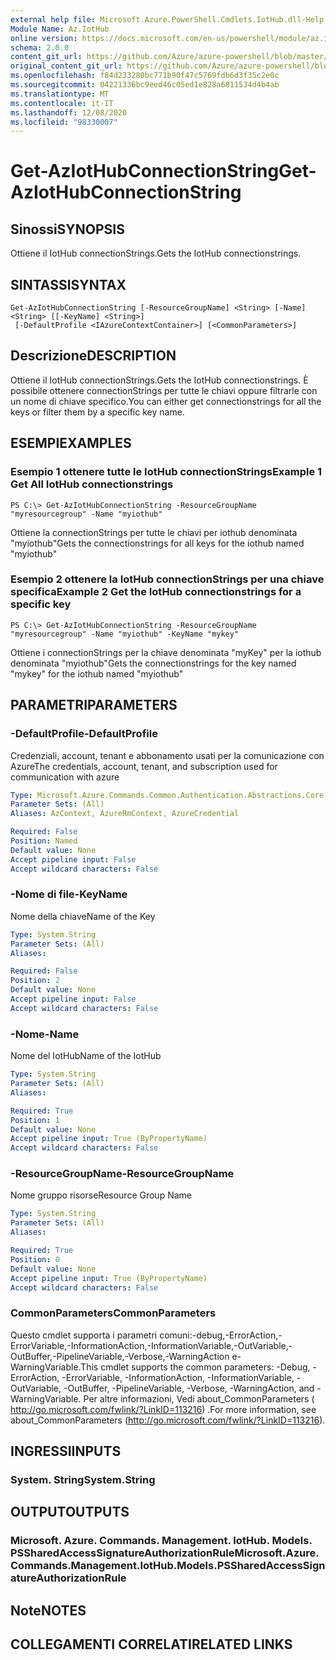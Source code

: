```yaml
---
external help file: Microsoft.Azure.PowerShell.Cmdlets.IotHub.dll-Help.xml
Module Name: Az.IotHub
online version: https://docs.microsoft.com/en-us/powershell/module/az.iothub/get-aziothubconnectionstring
schema: 2.0.0
content_git_url: https://github.com/Azure/azure-powershell/blob/master/src/IotHub/IotHub/help/Get-AzIotHubConnectionString.md
original_content_git_url: https://github.com/Azure/azure-powershell/blob/master/src/IotHub/IotHub/help/Get-AzIotHubConnectionString.md
ms.openlocfilehash: f84d233280bc771b90f47c5769fdb6d3f35c2e0c
ms.sourcegitcommit: 04221336bc9eed46c05ed1e828a6811534d4b4ab
ms.translationtype: MT
ms.contentlocale: it-IT
ms.lasthandoff: 12/08/2020
ms.locfileid: "98330007"
---
```

# <span data-ttu-id="58f0f-101">Get-AzIotHubConnectionString</span><span class="sxs-lookup"><span data-stu-id="58f0f-101">Get-AzIotHubConnectionString</span></span>

## <span data-ttu-id="58f0f-102">Sinossi</span><span class="sxs-lookup"><span data-stu-id="58f0f-102">SYNOPSIS</span></span>
<span data-ttu-id="58f0f-103">Ottiene il IotHub connectionStrings.</span><span class="sxs-lookup"><span data-stu-id="58f0f-103">Gets the IotHub connectionstrings.</span></span>

## <span data-ttu-id="58f0f-104">SINTASSI</span><span class="sxs-lookup"><span data-stu-id="58f0f-104">SYNTAX</span></span>

```
Get-AzIotHubConnectionString [-ResourceGroupName] <String> [-Name] <String> [[-KeyName] <String>]
 [-DefaultProfile <IAzureContextContainer>] [<CommonParameters>]
```

## <span data-ttu-id="58f0f-105">Descrizione</span><span class="sxs-lookup"><span data-stu-id="58f0f-105">DESCRIPTION</span></span>
<span data-ttu-id="58f0f-106">Ottiene il IotHub connectionStrings.</span><span class="sxs-lookup"><span data-stu-id="58f0f-106">Gets the IotHub connectionstrings.</span></span>
<span data-ttu-id="58f0f-107">È possibile ottenere connectionStrings per tutte le chiavi oppure filtrarle con un nome di chiave specifico.</span><span class="sxs-lookup"><span data-stu-id="58f0f-107">You can either get connectionstrings for all the keys or filter them by a specific key name.</span></span>

## <span data-ttu-id="58f0f-108">ESEMPI</span><span class="sxs-lookup"><span data-stu-id="58f0f-108">EXAMPLES</span></span>

### <span data-ttu-id="58f0f-109">Esempio 1 ottenere tutte le IotHub connectionStrings</span><span class="sxs-lookup"><span data-stu-id="58f0f-109">Example 1 Get All IotHub connectionstrings</span></span>
```
PS C:\> Get-AzIotHubConnectionString -ResourceGroupName "myresourcegroup" -Name "myiothub"
```

<span data-ttu-id="58f0f-110">Ottiene la connectionStrings per tutte le chiavi per iothub denominata "myiothub"</span><span class="sxs-lookup"><span data-stu-id="58f0f-110">Gets the connectionstrings for all keys for the iothub named "myiothub"</span></span>

### <span data-ttu-id="58f0f-111">Esempio 2 ottenere la IotHub connectionStrings per una chiave specifica</span><span class="sxs-lookup"><span data-stu-id="58f0f-111">Example 2 Get the IotHub connectionstrings for a specific key</span></span>
```
PS C:\> Get-AzIotHubConnectionString -ResourceGroupName "myresourcegroup" -Name "myiothub" -KeyName "mykey"
```

<span data-ttu-id="58f0f-112">Ottiene i connectionStrings per la chiave denominata "myKey" per la iothub denominata "myiothub"</span><span class="sxs-lookup"><span data-stu-id="58f0f-112">Gets the connectionstrings for the key named "mykey" for the iothub named "myiothub"</span></span>

## <span data-ttu-id="58f0f-113">PARAMETRI</span><span class="sxs-lookup"><span data-stu-id="58f0f-113">PARAMETERS</span></span>

### <span data-ttu-id="58f0f-114">-DefaultProfile</span><span class="sxs-lookup"><span data-stu-id="58f0f-114">-DefaultProfile</span></span>
<span data-ttu-id="58f0f-115">Credenziali, account, tenant e abbonamento usati per la comunicazione con Azure</span><span class="sxs-lookup"><span data-stu-id="58f0f-115">The credentials, account, tenant, and subscription used for communication with azure</span></span>

```yaml
Type: Microsoft.Azure.Commands.Common.Authentication.Abstractions.Core.IAzureContextContainer
Parameter Sets: (All)
Aliases: AzContext, AzureRmContext, AzureCredential

Required: False
Position: Named
Default value: None
Accept pipeline input: False
Accept wildcard characters: False
```

### <span data-ttu-id="58f0f-116">-Nome di file</span><span class="sxs-lookup"><span data-stu-id="58f0f-116">-KeyName</span></span>
<span data-ttu-id="58f0f-117">Nome della chiave</span><span class="sxs-lookup"><span data-stu-id="58f0f-117">Name of the Key</span></span>

```yaml
Type: System.String
Parameter Sets: (All)
Aliases:

Required: False
Position: 2
Default value: None
Accept pipeline input: False
Accept wildcard characters: False
```

### <span data-ttu-id="58f0f-118">-Nome</span><span class="sxs-lookup"><span data-stu-id="58f0f-118">-Name</span></span>
<span data-ttu-id="58f0f-119">Nome del IotHub</span><span class="sxs-lookup"><span data-stu-id="58f0f-119">Name of the IotHub</span></span>

```yaml
Type: System.String
Parameter Sets: (All)
Aliases:

Required: True
Position: 1
Default value: None
Accept pipeline input: True (ByPropertyName)
Accept wildcard characters: False
```

### <span data-ttu-id="58f0f-120">-ResourceGroupName</span><span class="sxs-lookup"><span data-stu-id="58f0f-120">-ResourceGroupName</span></span>
<span data-ttu-id="58f0f-121">Nome gruppo risorse</span><span class="sxs-lookup"><span data-stu-id="58f0f-121">Resource Group Name</span></span>

```yaml
Type: System.String
Parameter Sets: (All)
Aliases:

Required: True
Position: 0
Default value: None
Accept pipeline input: True (ByPropertyName)
Accept wildcard characters: False
```

### <span data-ttu-id="58f0f-122">CommonParameters</span><span class="sxs-lookup"><span data-stu-id="58f0f-122">CommonParameters</span></span>
<span data-ttu-id="58f0f-123">Questo cmdlet supporta i parametri comuni:-debug,-ErrorAction,-ErrorVariable,-InformationAction,-InformationVariable,-OutVariable,-OutBuffer,-PipelineVariable,-Verbose,-WarningAction e-WarningVariable.</span><span class="sxs-lookup"><span data-stu-id="58f0f-123">This cmdlet supports the common parameters: -Debug, -ErrorAction, -ErrorVariable, -InformationAction, -InformationVariable, -OutVariable, -OutBuffer, -PipelineVariable, -Verbose, -WarningAction, and -WarningVariable.</span></span> <span data-ttu-id="58f0f-124">Per altre informazioni, Vedi about_CommonParameters ( http://go.microsoft.com/fwlink/?LinkID=113216) .</span><span class="sxs-lookup"><span data-stu-id="58f0f-124">For more information, see about_CommonParameters (http://go.microsoft.com/fwlink/?LinkID=113216).</span></span>

## <span data-ttu-id="58f0f-125">INGRESSI</span><span class="sxs-lookup"><span data-stu-id="58f0f-125">INPUTS</span></span>

### <span data-ttu-id="58f0f-126">System. String</span><span class="sxs-lookup"><span data-stu-id="58f0f-126">System.String</span></span>

## <span data-ttu-id="58f0f-127">OUTPUT</span><span class="sxs-lookup"><span data-stu-id="58f0f-127">OUTPUTS</span></span>

### <span data-ttu-id="58f0f-128">Microsoft. Azure. Commands. Management. IotHub. Models. PSSharedAccessSignatureAuthorizationRule</span><span class="sxs-lookup"><span data-stu-id="58f0f-128">Microsoft.Azure.Commands.Management.IotHub.Models.PSSharedAccessSignatureAuthorizationRule</span></span>

## <span data-ttu-id="58f0f-129">Note</span><span class="sxs-lookup"><span data-stu-id="58f0f-129">NOTES</span></span>

## <span data-ttu-id="58f0f-130">COLLEGAMENTI CORRELATI</span><span class="sxs-lookup"><span data-stu-id="58f0f-130">RELATED LINKS</span></span>
